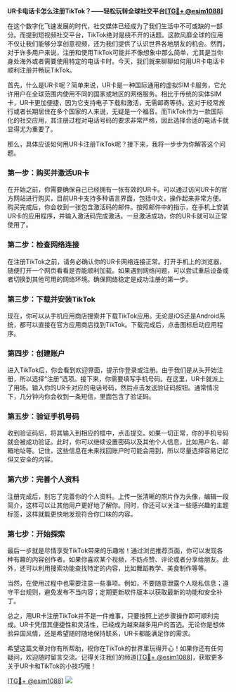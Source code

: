 **UR卡电话卡怎么注册TikTok？——轻松玩转全球社交平台[[TG💪+ @esim1088](https://t.me/s/esim1088)]**

在这个数字化飞速发展的时代，社交媒体已经成为了我们生活中不可或缺的一部分。而提到短视频社交平台，TikTok绝对是绕不开的话题。这款风靡全球的应用不仅让我们能够分享创意视频，还为我们提供了认识世界各地朋友的机会。然而，对于许多用户来说，注册和使用TikTok可能并不像想象中那么简单，尤其是当你身处海外或者需要使用特定的电话卡时。今天，我们就来聊聊如何用UR卡电话卡顺利注册并畅玩TikTok。

首先，什么是UR卡呢？简单来说，UR卡是一种国际通用的虚拟SIM卡服务，它允许用户在全球范围内使用不同的国家或地区的网络服务。相比于传统的实体SIM卡，UR卡更加便捷，因为它支持电子下载和激活，无需邮寄等待。这对于经常旅行或者长期居住在多个国家的人来说，无疑是一个福音。而TikTok作为一款国际化的社交应用，其注册过程对电话号码的要求非常严格，因此选择合适的电话卡就显得尤为重要了。

那么，具体应该如何用UR卡注册TikTok呢？接下来，我将一步步为你解答这个问题。

### 第一步：购买并激活UR卡

在开始之前，你需要确保自己已经拥有一张有效的UR卡。可以通过访问UR卡的官方网站进行购买，目前UR卡支持多种语言界面，包括中文，操作起来非常方便。购买完成后，你会收到一张包含激活码的邮件。按照邮件中的指示，在手机上安装UR卡的应用程序，并输入激活码完成激活。一旦激活成功，你的UR卡就可以正常使用了。

### 第二步：检查网络连接

在注册TikTok之前，请务必确认你的UR卡网络连接正常。打开手机上的浏览器，随便打开一个网页看看是否能顺利加载。如果遇到网络问题，可以尝试重启设备或者切换到其他可用的网络环境。确保网络稳定是成功注册的第一步。

### 第三步：下载并安装TikTok

现在，你可以从手机应用商店搜索并下载TikTok应用。无论是iOS还是Android系统，都可以直接在官方应用商店找到TikTok。下载完成后，点击图标启动应用程序。

### 第四步：创建账户

进入TikTok后，你会看到欢迎界面，提示你登录或注册。由于我们是从头开始注册，所以选择“注册”选项。接下来，你需要填写手机号码。在这里，UR卡就派上了用场。输入你的UR卡对应的电话号码，然后点击发送验证码按钮。通常情况下，几分钟内你会收到一条短信，里面包含了验证码。

### 第五步：验证手机号码

收到验证码后，将其输入到相应的框中，点击提交。如果一切正常，你的手机号码就会被成功验证。此时，你可以继续设置密码以及其他个人信息，比如用户名、邮箱地址等。记住，这些信息在未来找回账户时可能会用到，所以尽量选择容易记忆但又安全的内容。

### 第六步：完善个人资料

注册完成后，别忘了完善你的个人资料。上传一张清晰的照片作为头像，编辑一段简介，这样可以让其他用户更好地了解你。同时，你还可以关注一些感兴趣的主题标签，这样就能更快地发现符合你口味的内容。

### 第七步：开始探索

最后一步就是尽情享受TikTok带来的乐趣啦！通过浏览推荐页面，你可以发现各种有趣的内容创作者。如果你喜欢某个视频，不妨点赞、评论或者分享给朋友。此外，还可以利用搜索功能查找特定的内容，比如舞蹈教学、美食制作等等。

当然，在使用过程中也需要注意一些事项。例如，不要随意泄露个人隐私信息；遵守平台规则，避免发布不当内容；定期更新软件版本以获取最新的功能和安全补丁。

总之，用UR卡注册TikTok并不是一件难事，只要按照上述步骤操作即可顺利完成。UR卡凭借其便捷性和灵活性，已经成为越来越多用户的首选。无论你是想体验异国风情，还是希望随时随地保持联系，UR卡都能满足你的需求。

希望这篇文章对你有所帮助，祝你在TikTok的世界里玩得开心！如果你还有任何疑问，欢迎随时留言交流。记得关注我们的频道[[TG💪+ @esim1088](https://t.me/s/esim1088)]，获取更多关于UR卡和TikTok的小技巧哦！

[[TG💪+ @esim1088](https://t.me/s/esim1088)] ![](https://i.postimg.cc/4NQfJmqS/Snipaste-2025-05-13-00-14-12.png)